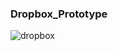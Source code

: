 
### Dropbox_Prototype
![dropbox](https://user-images.githubusercontent.com/22604867/36648559-e8907424-1a49-11e8-9ec5-59b8e79dbda9.jpg)

